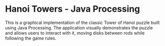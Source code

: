 # Hanoi Towers - Java Processing
This is a graphical implementation of the classic Tower of Hanoi puzzle built using Java Processing. The application visually demonstrates the puzzle and allows users to interact with it, moving disks between rods while following the game rules.

